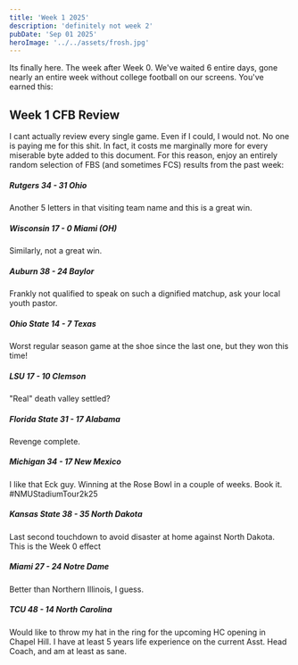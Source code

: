 ```yaml
---
title: 'Week 1 2025'
description: 'definitely not week 2'
pubDate: 'Sep 01 2025'
heroImage: '../../assets/frosh.jpg'
---
```


Its finally here. The week after Week 0. We've waited 6 entire days, gone nearly an entire week without college 
football on our screens. You've earned this:

## Week 1 CFB Review

I cant actually review every single game. Even if I could, I would not. No one is paying me for this shit.
In fact, it costs me marginally more for every miserable byte added to this document.
For this reason, enjoy an entirely random selection of FBS (and sometimes FCS) results from the past week:

##### Rutgers 34 - 31 Ohio

Another 5 letters in that visiting team name and this is a great win.

##### Wisconsin 17 - 0 Miami (OH)

Similarly, not a great win.

##### Auburn 38 - 24 Baylor

Frankly not qualified to speak on such a dignified matchup, ask your local youth pastor.

##### Ohio State 14 - 7 Texas

Worst regular season game at the shoe since the last one, but they won this time!

##### LSU 17 - 10 Clemson

"Real" death valley settled?

##### Florida State 31 - 17 Alabama

Revenge complete.

##### Michigan 34 - 17 New Mexico

I like that Eck guy. Winning at the Rose Bowl in a couple of weeks. Book it. #NMUStadiumTour2k25

##### Kansas State 38 - 35 North Dakota

Last second touchdown to avoid disaster at home against North Dakota. This is the Week 0 effect

##### Miami 27 - 24 Notre Dame

Better than Northern Illinois, I guess.

##### TCU 48 - 14 North Carolina

Would like to throw my hat in the ring for the upcoming HC opening in Chapel Hill. I have at least 5 years life 
experience on the current Asst. Head Coach, and am at least as sane.